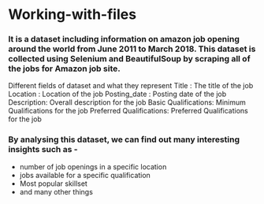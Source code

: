 # Working-with-files

### It is a dataset including information on amazon job opening around the world from June 2011 to March 2018. This dataset is collected using Selenium and BeautifulSoup by scraping all of the jobs for Amazon job site.

Different fields of dataset and what they represent
Title : The title of the job
Location : Location of the job
Posting_date : Posting date of the job
Description: Overall description for the job
Basic Qualifications: Minimum Qualifications for the job
Preferred Qualifications: Preferred Qualifications for the job


### By analysing this dataset, we can find out many interesting insights such as -
- number of job openings in a specific location
- jobs available for a specific qualification
- Most popular skillset 
- and many other things
